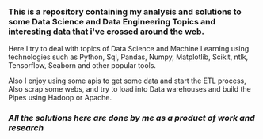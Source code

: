 
### This is a repository containing my analysis and solutions to some Data Science and Data Engineering Topics and interesting data that i've crossed around the web. 
Here I try to deal with topics of Data Science and Machine Learning using technologies such as Python, Sql, Pandas, Numpy, Matplotlib, Scikit, ntlk, Tensorflow, Seaborn and other popular tools.

Also I enjoy using some apis to get some data and start the ETL process, Also scrap some webs, and try to load into Data warehouses and build the Pipes using Hadoop or Apache.




### *All the solutions here are done by me as a product of work and research*
